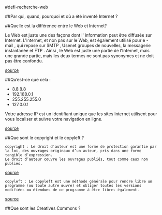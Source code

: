 #defi-recherche-web

##Par qui, quand, pourquoi et où a été inventé Internet ?

##Quelle est la différence entre le Web et Internet?

Le Web est juste une des façons dont l' information peut être diffusée sur Internet. L'Internet, et non pas sur le Web, est également utilisé pour e - mail , qui repose sur SMTP , Usenet groupes de nouvelles, la messagerie instantanée et FTP . Ainsi , le Web est juste une partie de l'Internet, mais une grande partie, mais les deux termes ne sont pas synonymes et ne doit pas être confondu.

[source](https://fzhesith.blogspot.fr/2016/10/webinternet-quelle-est-la-difference.html)


##Qu’est-ce que cela :
<ul> 
	<li>8.8.8.8</li>
	<li>192.168.0.1</li>
	<li>255.255.255.0</li>
	<li>127.0.0.1</li>
</ul>


Votre adresse IP est un identifiant unique que les sites Internet utilisent pour vous localiser et suivre votre navigation en ligne.

[source](https://www.avira.com/fr/support-for-home-knowledgebase-detail/kbid/1822)

##Que sont le copyright et le copyleft ?

	copyright : Le droit d’auteur est une forme de protection garantie par la loi, des ouvrages originaux d’un auteur, pris dans une forme tangible d’expression.
	Le droit d’auteur couvre les ouvrages publiés, tout comme ceux non publiés.

[source](https://www.eucopyright.com/fr/qu-est-ce-que-c-est-le-droit-d-auteur)

	copyleft : Le copyleft est une méthode générale pour rendre libre un programme (ou toute autre œuvre) et obliger toutes les versions modifiées ou étendues de ce programme à être libres également.

[source](https://www.gnu.org/licenses/copyleft.fr.html)

##Que sont les Creatives Commons ?




